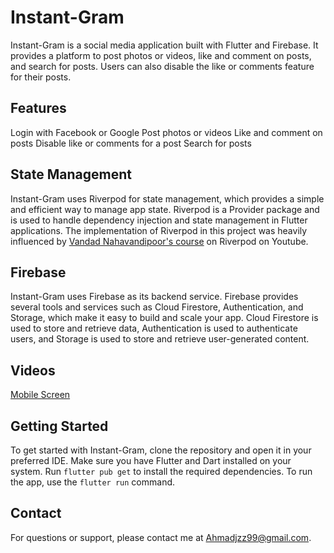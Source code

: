 # Instant-Gram
Instant-Gram is a social media application built with Flutter and Firebase. It provides a platform to post photos or videos, like and comment on posts, and search for posts. Users can also disable the like or comments feature for their posts.

## Features
Login with Facebook or Google
Post photos or videos
Like and comment on posts
Disable like or comments for a post
Search for posts
## State Management
Instant-Gram uses Riverpod for state management, which provides a simple and efficient way to manage app state. Riverpod is a Provider package and is used to handle dependency injection and state management in Flutter applications.
The implementation of Riverpod in this project was heavily influenced by [Vandad Nahavandipoor's course](https://www.youtube.com/watch?v=vtGCteFYs4M&t) on Riverpod on Youtube.

## Firebase
Instant-Gram uses Firebase as its backend service. Firebase provides several tools and services such as Cloud Firestore, Authentication, and Storage, which make it easy to build and scale your app. Cloud Firestore is used to store and retrieve data, Authentication is used to authenticate users, and Storage is used to store and retrieve user-generated content.

## Videos
[Mobile Screen](https://drive.google.com/file/d/1oNVSsWxCU3ihrKa13k5-tLIqNkGvZIz0/view?usp=share_link)

## Getting Started
To get started with Instant-Gram, clone the repository and open it in your preferred IDE. Make sure you have Flutter and Dart installed on your system. Run `flutter pub get` to install the required dependencies. To run the app, use the `flutter run` command.

## Contact
For questions or support, please contact me at Ahmadjzz99@gmail.com.
